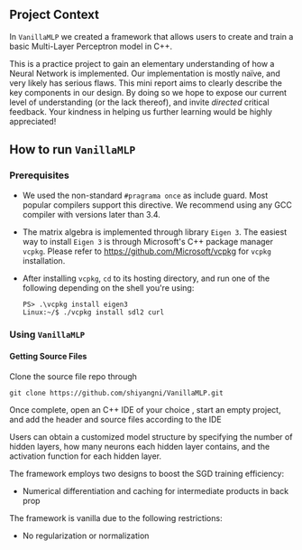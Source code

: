 ## Project Context

In `VanillaMLP` we created a framework that allows users to create and train a basic Multi-Layer Perceptron model in C++. 

This is a practice project to gain an elementary understanding of how a Neural Network is implemented. Our implementation is mostly naïve, and very likely has serious flaws. This mini report aims to clearly describe the key components in our design. By doing so we hope to expose our current level of understanding (or the lack thereof), and invite _directed_ critical feedback. Your kindness in helping us further  learning would be highly appreciated!

## How to run `VanillaMLP`

### Prerequisites

- We used the non-standard `#pragrama once` as include guard. Most popular compilers support this directive. We recommend using any GCC compiler with versions later than 3.4.

- The matrix algebra is implemented through library `Eigen 3`. The easiest way to install `Eigen 3` is through Microsoft's C++ package manager `vcpkg`. Please refer to https://github.com/Microsoft/vcpkg for `vcpkg` installation. 

- After installing `vcpkg`, `cd` to its hosting directory, and run one of the following depending on the shell you're using:

  ```
  PS> .\vcpkg install eigen3
  Linux:~/$ ./vcpkg install sdl2 curl
  ```

### Using `VanillaMLP`

#### Getting Source Files

Clone the source file repo through

```
git clone https://github.com/shiyangni/VanillaMLP.git
```

Once complete, open an C++ IDE of your choice , start an empty project, and add the header and source files according to the IDE





Users can obtain a customized model structure by specifying the number of hidden layers, how many neurons each hidden layer contains, and the activation function for each hidden layer. 

The framework employs two designs to boost the SGD training efficiency:

- Numerical differentiation and caching for intermediate products in back prop

The framework is vanilla due to the following restrictions:

- No regularization or normalization 